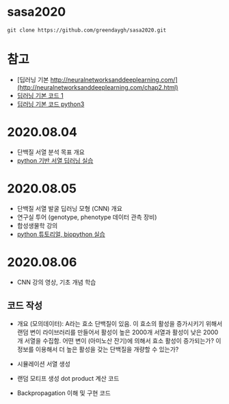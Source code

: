 # sasa2020

```
git clone https://github.com/greendaygh/sasa2020.git
```

# 참고
- [딥러닝 기본 http://neuralnetworksanddeeplearning.com/](http://neuralnetworksanddeeplearning.com/chap2.html)
- [딥러닝 기본 코드 1](https://github.com/mnielsen/neural-networks-and-deep-learning)
- [딥러닝 기본 코드 python3](https://github.com/MichalDanielDobrzanski/DeepLearningPython35/blob/master/test.py)

# 2020.08.04
- 단백질 서열 분석 목표 개요
- [python 기반 서열 딥러닝 실습](https://github.com/greendaygh/sasa2020/blob/master/python-deeplearning-cnn-sequence-20200628.pdf)

# 2020.08.05
- 단백질 서열 발굴 딥러닝 모형 (CNN) 개요
- 연구실 투어 (genotype, phenotype 데이터 관측 장비)
- 합성생물학 강의
- [python 튜토리얼, biopython 실습](https://github.com/greendaygh/sasa2020/blob/master/python-tutorial-biopython-20191219.pdf)

# 2020.08.06
- CNN 강의 영상, 기초 개념 학습
## 코드 작성
- 개요 (모의데이터): A라는 효소 단백질이 있음. 이 효소의 활성을 증가시키기 위해서 랜덤 변이 라이브러리를 만들어서 활성이 높은 2000개 서열과 활성이 낮은 2000개 서열을 수집함. 어떤 변이 (아미노산 잔기)에 의해서 효소 활성이 증가되는가? 이 정보를 이용해서 더 높은 활성을 갖는 단백질을 개량할 수 있는가?

- 시뮬레이션 서열 생성
- 랜덤 모티프 생성 dot product 계산 코드
- Backpropagation 이해 및 구현 코드
